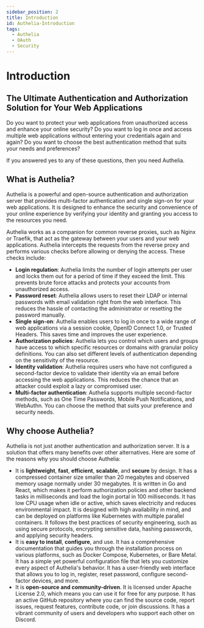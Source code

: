 ```yaml
---
sidebar_position: 2
title: Introduction
id: Authelia-Introduction
tags:
  - Authelia
  - OAuth
  - Security
---
```


# Introduction

## The Ultimate Authentication and Authorization Solution for Your Web Applications

Do you want to protect your web applications from unauthorized access and enhance your online security? Do you want to log in once and access multiple web applications without entering your credentials again and again? Do you want to choose the best authentication method that suits your needs and preferences?

If you answered yes to any of these questions, then you need Authelia.

## What is Authelia?

Authelia is a powerful and open-source authentication and authorization server that provides multi-factor authentication and single sign-on for your web applications. It is designed to enhance the security and convenience of your online experience by verifying your identity and granting you access to the resources you need.

Authelia works as a companion for common reverse proxies, such as Nginx or Traefik, that act as the gateway between your users and your web applications. Authelia intercepts the requests from the reverse proxy and performs various checks before allowing or denying the access. These checks include:

- **Login regulation**: Authelia limits the number of login attempts per user and locks them out for a period of time if they exceed the limit. This prevents brute force attacks and protects your accounts from unauthorized access.
- **Password reset**: Authelia allows users to reset their LDAP or internal passwords with email validation right from the web interface. This reduces the hassle of contacting the administrator or resetting the password manually.
- **Single sign-on**: Authelia enables users to log in once to a wide range of web applications via a session cookie, OpenID Connect 1.0, or Trusted Headers. This saves time and improves the user experience.
- **Authorization policies**: Authelia lets you control which users and groups have access to which specific resources or domains with granular policy definitions. You can also set different levels of authentication depending on the sensitivity of the resource.
- **Identity validation**: Authelia requires users who have not configured a second-factor device to validate their identity via an email before accessing the web applications. This reduces the chance that an attacker could exploit a lazy or compromised user.
- **Multi-factor authentication**: Authelia supports multiple second-factor methods, such as One Time Passwords, Mobile Push Notifications, and WebAuthn. You can choose the method that suits your preference and security needs.

## Why choose Authelia?

Authelia is not just another authentication and authorization server. It is a solution that offers many benefits over other alternatives. Here are some of the reasons why you should choose Authelia:

- It is **lightweight**, **fast**, **efficient**, **scalable**, and **secure** by design. It has a compressed container size smaller than 20 megabytes and observed memory usage normally under 30 megabytes. It is written in Go and React, which makes it perform authorization policies and other backend tasks in milliseconds and load the login portal in 100 milliseconds. It has low CPU usage when idle or active, which saves electricity and reduces environmental impact. It is designed with high availability in mind, and can be deployed on platforms like Kubernetes with multiple parallel containers. It follows the best practices of security engineering, such as using secure protocols, encrypting sensitive data, hashing passwords, and applying security headers.
- It is **easy to install**, **configure**, and use. It has a comprehensive documentation that guides you through the installation process on various platforms, such as Docker Compose, Kubernetes, or Bare Metal. It has a simple yet powerful configuration file that lets you customize every aspect of Authelia's behavior. It has a user-friendly web interface that allows you to log in, register, reset password, configure second-factor devices, and more.
- It is **open-source and community-driven**. It is licensed under Apache License 2.0, which means you can use it for free for any purpose. It has an active GitHub repository where you can find the source code, report issues, request features, contribute code, or join discussions. It has a vibrant community of users and developers who support each other on Discord.


